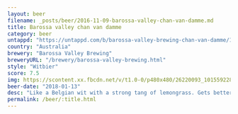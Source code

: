 ```yaml
---
layout: beer
filename: _posts/beer/2016-11-09-barossa-valley-chan-van-damme.md
title: Barossa valley chan van damme
category: beer
untappd: "https://untappd.com/b/barossa-valley-brewing-chan-van-damme/1743335"
country: "Australia"
brewery: "Barossa Valley Brewing"
breweryURL: "/brewery/barossa-valley-brewing.html"
style: "Witbier"
score: 7.5
img: https://scontent.xx.fbcdn.net/v/t1.0-0/p480x480/26220093_10155922814183745_5626777175831322488_n.jpg?_nc_cat=105&_nc_oc=AQly8onn0tYdEbsPgb6JZnDYBg8RJKLpKjRoda72WhB3nUrQADmFj2Ix3k4DWd_r_AY&_nc_ht=scontent.xx&oh=d7ad613b00799c4c73f02b5dadd91729&oe=5DA05108
beer-date: "2018-01-13"
desc: "Like a Belgian wit with a strong tang of lemongrass. Gets better as you become adjusted to it"
permalink: /beer/:title.html
---
```

